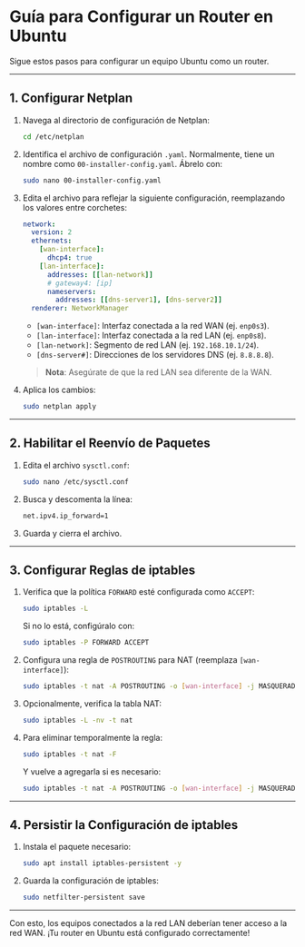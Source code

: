 # Guía para Configurar un Router en Ubuntu

Sigue estos pasos para configurar un equipo Ubuntu como un router.

---

## 1. Configurar Netplan

1. Navega al directorio de configuración de Netplan:

   ```bash
   cd /etc/netplan
   ```

2. Identifica el archivo de configuración `.yaml`. Normalmente, tiene un nombre como `00-installer-config.yaml`. Ábrelo con:

   ```bash
   sudo nano 00-installer-config.yaml
   ```

3. Edita el archivo para reflejar la siguiente configuración, reemplazando los valores entre corchetes:

   ```yaml
   network:
     version: 2
     ethernets:
       [wan-interface]:
         dhcp4: true
       [lan-interface]:
         addresses: [[lan-network]]
         # gateway4: [ip]
         nameservers:
           addresses: [[dns-server1], [dns-server2]]
     renderer: NetworkManager
   ```

   - `[wan-interface]`: Interfaz conectada a la red WAN (ej. `enp0s3`).
   - `[lan-interface]`: Interfaz conectada a la red LAN (ej. `enp0s8`).
   - `[lan-network]`: Segmento de red LAN (ej. `192.168.10.1/24`).
   - `[dns-server#]`: Direcciones de los servidores DNS (ej. `8.8.8.8`).

   > **Nota**: Asegúrate de que la red LAN sea diferente de la WAN.

4. Aplica los cambios:
   ```bash
   sudo netplan apply
   ```

---

## 2. Habilitar el Reenvío de Paquetes

1. Edita el archivo `sysctl.conf`:

   ```bash
   sudo nano /etc/sysctl.conf
   ```

2. Busca y descomenta la línea:

   ```bash
   net.ipv4.ip_forward=1
   ```

3. Guarda y cierra el archivo.

---

## 3. Configurar Reglas de iptables

1. Verifica que la política `FORWARD` esté configurada como `ACCEPT`:

   ```bash
   sudo iptables -L
   ```

   Si no lo está, configúralo con:

   ```bash
   sudo iptables -P FORWARD ACCEPT
   ```

2. Configura una regla de `POSTROUTING` para NAT (reemplaza `[wan-interface]`):

   ```bash
   sudo iptables -t nat -A POSTROUTING -o [wan-interface] -j MASQUERADE
   ```

3. Opcionalmente, verifica la tabla NAT:

   ```bash
   sudo iptables -L -nv -t nat
   ```

4. Para eliminar temporalmente la regla:
   ```bash
   sudo iptables -t nat -F
   ```
   Y vuelve a agregarla si es necesario:
   ```bash
   sudo iptables -t nat -A POSTROUTING -o [wan-interface] -j MASQUERADE
   ```

---

## 4. Persistir la Configuración de iptables

1. Instala el paquete necesario:

   ```bash
   sudo apt install iptables-persistent -y
   ```

2. Guarda la configuración de iptables:
   ```bash
   sudo netfilter-persistent save
   ```

---

Con esto, los equipos conectados a la red LAN deberían tener acceso a la red WAN. ¡Tu router en Ubuntu está configurado correctamente!
